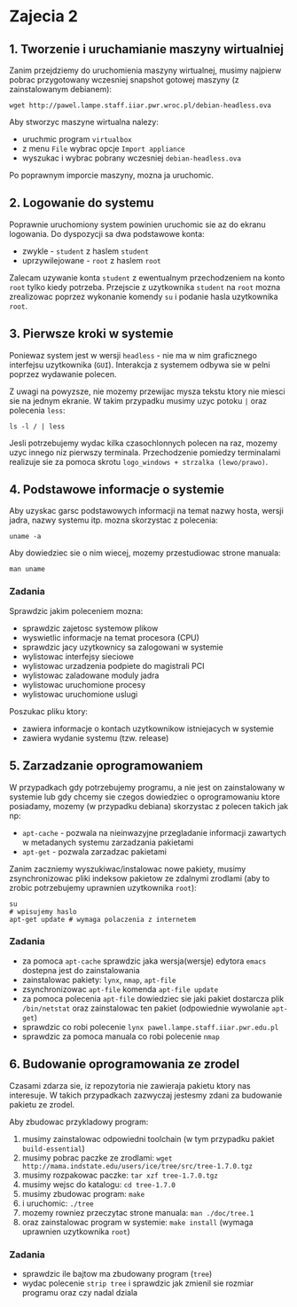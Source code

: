# Zajecia 2

## 1. Tworzenie i uruchamianie maszyny wirtualniej

Zanim przejdziemy do uruchomienia maszyny wirtualnej, musimy najpierw pobrac przygotowany wczesniej snapshot gotowej maszyny (z zainstalowanym debianem):

```
wget http://pawel.lampe.staff.iiar.pwr.wroc.pl/debian-headless.ova
```

Aby stworzyc maszyne wirtualna nalezy:
 - uruchmic program `virtualbox`
 - z menu `File` wybrac opcje `Import appliance`
 - wyszukac i wybrac pobrany wczesniej `debian-headless.ova`
 
Po poprawnym imporcie maszyny, mozna ja uruchomic.

## 2. Logowanie do systemu

Poprawnie uruchomiony system powinien uruchomic sie az do ekranu logowania. Do dyspozycji sa dwa podstawowe konta:
 - zwykle - `student` z haslem `student`
 - uprzywilejowane - `root` z haslem `root`

Zalecam uzywanie konta `student` z ewentualnym przechodzeniem na konto `root` tylko kiedy potrzeba. Przejscie z uzytkownika `student` na `root` mozna zrealizowac poprzez wykonanie komendy `su` i podanie hasla uzytkownika `root`.

## 3. Pierwsze kroki w systemie

Poniewaz system jest w wersji `headless` - nie ma w nim graficznego interfejsu uzytkownika (`GUI`). Interakcja z systemem odbywa sie w pelni poprzez wydawanie polecen.

Z uwagi na powyzsze, nie mozemy przewijac mysza tekstu ktory nie miesci sie na jednym ekranie. W takim przypadku musimy uzyc potoku `|` oraz polecenia `less`:

```
ls -l / | less
```

Jesli potrzebujemy wydac kilka czasochlonnych polecen na raz, mozemy uzyc innego niz pierwszy terminala. Przechodzenie pomiedzy terminalami realizuje sie za pomoca skrotu `logo_windows + strzalka (lewo/prawo)`.

## 4. Podstawowe informacje o systemie

Aby uzyskac garsc podstawowych informacji na temat nazwy hosta, wersji jadra, nazwy systemu itp. mozna skorzystac z polecenia:

```
uname -a
```

Aby dowiedziec sie o nim wiecej, mozemy przestudiowac strone manuala:

```
man uname
```

### Zadania

Sprawdzic jakim poleceniem mozna:
 - sprawdzic zajetosc systemow plikow
 - wyswietlic informacje na temat procesora (CPU)
 - sprawdzic jacy uzytkownicy sa zalogowani w systemie
 - wylistowac interfejsy sieciowe
 - wylistowac urzadzenia podpiete do magistrali PCI
 - wylistowac zaladowane moduly jadra
 - wylistowac uruchomione procesy
 - wylistowac uruchomione uslugi

Poszukac pliku ktory:
 - zawiera informacje o kontach uzytkownikow istniejacych w systemie
 - zawiera wydanie systemu (tzw. release)

## 5. Zarzadzanie oprogramowaniem

W przypadkach gdy potrzebujemy programu, a nie jest on zainstalowany w systemie lub gdy chcemy sie czegos dowiedziec o oprogramowaniu ktore posiadamy, mozemy (w przypadku debiana) skorzystac z polecen takich jak np:
 - `apt-cache` - pozwala na nieinwazyjne przegladanie informacji zawartych w metadanych systemu zarzadzania pakietami
 - `apt-get` - pozwala zarzadzac pakietami
 
Zanim zaczniemy wyszukiwac/instalowac nowe pakiety, musimy zsynchronizowac pliki indeksow pakietow ze zdalnymi zrodlami (aby to zrobic potrzebujemy uprawnien uzytkownika `root`):

```
su
# wpisujemy haslo
apt-get update # wymaga polaczenia z internetem
```

### Zadania

 - za pomoca `apt-cache` sprawdzic jaka wersja(wersje) edytora `emacs` dostepna jest do zainstalowania
 - zainstalowac pakiety: `lynx`, `nmap`, `apt-file`
 - zsynchronizowac `apt-file` komenda `apt-file update`
 - za pomoca polecenia `apt-file` dowiedziec sie jaki pakiet dostarcza plik `/bin/netstat` oraz zainstalowac ten pakiet (odpowiednie wywolanie `apt-get`)
 - sprawdzic co robi polecenie `lynx pawel.lampe.staff.iiar.pwr.edu.pl`
 - sprawdzic za pomoca manuala co robi polecenie `nmap`

## 6. Budowanie oprogramowania ze zrodel

Czasami zdarza sie, iz repozytoria nie zawieraja pakietu ktory nas interesuje. W takich przypadkach zazwyczaj jestesmy zdani za budowanie pakietu ze zrodel.

Aby zbudowac przykladowy program:
 1. musimy zainstalowac odpowiedni toolchain (w tym przypadku pakiet `build-essential`)
 2. musimy pobrac paczke ze zrodlami: `wget http://mama.indstate.edu/users/ice/tree/src/tree-1.7.0.tgz`
 3. musimy rozpakowac paczke: `tar xzf tree-1.7.0.tgz`
 4. musimy wejsc do katalogu: `cd tree-1.7.0`
 5. musimy zbudowac program: `make`
 6. i uruchomic: `./tree`
 7. mozemy rowniez przeczytac strone manuala: `man ./doc/tree.1`
 8. oraz zainstalowac program w systemie: `make install` (wymaga uprawnien uzytkownika `root`)

### Zadania

 - sprawdzic ile bajtow ma zbudowany program (`tree`)
 - wydac polecenie `strip tree` i sprawdzic jak zmienil sie rozmiar programu oraz czy nadal dziala
